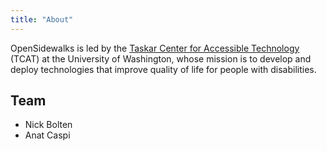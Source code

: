 ```yaml
---
title: "About"
---
```


OpenSidewalks is led by the [Taskar Center for Accessible Technology](https://tcat.cs.washington.edu/) (TCAT) at the University of Washington, whose mission is to develop and deploy technologies that improve quality of life for people with disabilities.

## Team

* Nick Bolten
* Anat Caspi
